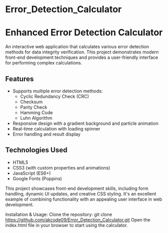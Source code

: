 # Error_Detection_Calculator

# Enhanced Error Detection Calculator

An interactive web application that calculates various error detection methods for data integrity verification. This project demonstrates modern front-end development techniques and provides a user-friendly interface for performing complex calculations.

## Features

- Supports multiple error detection methods:
  - Cyclic Redundancy Check (CRC)
  - Checksum
  - Parity Check
  - Hamming Code
  - Luhn Algorithm
- Responsive design with a gradient background and particle animation
- Real-time calculation with loading spinner
- Error handling and result display

## Technologies Used

- HTML5
- CSS3 (with custom properties and animations)
- JavaScript (ES6+)
- Google Fonts (Poppins)

This project showcases front-end development skills, including form handling, dynamic UI updates, and creative CSS styling. It's an excellent example of combining functionality with an appealing user interface in web development.


Installation & Usage:
Clone the repository:
git clone https://github.com/akcode09/Error_Detection_Calculator.git
Open the index.html file in your browser to start using the calculator.
